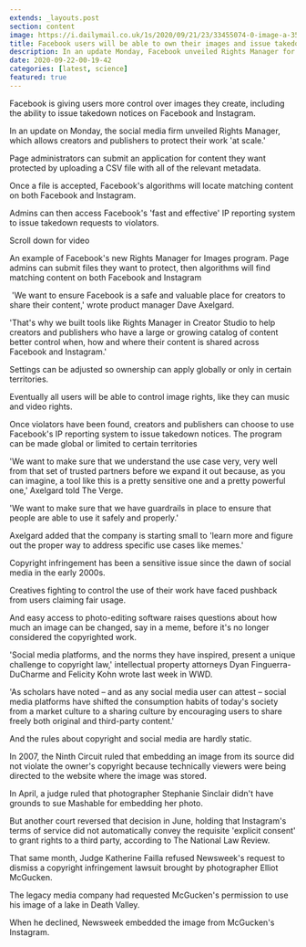 ```yaml
---
extends: _layouts.post
section: content
image: https://i.dailymail.co.uk/1s/2020/09/21/23/33455074-0-image-a-35_1600728991498.jpg 
title: Facebook users will be able to own their images and issue takedown notices 
description: In an update Monday, Facebook unveiled Rights Manager for Images, which lets creators and publishers submit images for approval, then issue takedown notices to violators. 
date: 2020-09-22-00-19-42 
categories: [latest, science] 
featured: true 
--- 
```

Facebook is giving users more control over images they create, including the ability to issue takedown notices on Facebook and Instagram.

In an update on Monday, the social media firm unveiled Rights Manager, which allows creators and publishers to protect their work 'at scale.' 

Page administrators can submit an application for content they want protected by uploading a CSV file with all of the relevant metadata.

Once a file is accepted, Facebook's algorithms will locate matching content on both Facebook and Instagram.

Admins can then access Facebook's 'fast and effective' IP reporting system to issue takedown requests to violators. 

Scroll down for video 

An example of Facebook's new Rights Manager for Images program. Page admins can submit files they want to protect, then algorithms will find matching content on both Facebook and Instagram

 'We want to ensure Facebook is a safe and valuable place for creators to share their content,' wrote product manager Dave Axelgard.

'That's why we built tools like Rights Manager in Creator Studio to help creators and publishers who have a large or growing catalog of content better control when, how and where their content is shared across Facebook and Instagram.' 

Settings can be adjusted so ownership can apply globally or only in certain territories.

Eventually all users will be able to control image rights, like they can music and video rights.

Once violators have been found, creators and publishers can choose to use Facebook's IP reporting system to issue takedown notices. The program can be made global or limited to certain territories

'We want to make sure that we understand the use case very, very well from that set of trusted partners before we expand it out because, as you can imagine, a tool like this is a pretty sensitive one and a pretty powerful one,' Axelgard told The Verge.

'We want to make sure that we have guardrails in place to ensure that people are able to use it safely and properly.'

Axelgard added that the company is starting small to 'learn more and figure out the proper way to address specific use cases like memes.'

Copyright infringement has been a sensitive issue since the dawn of social media in the early 2000s.

Creatives fighting to control the use of their work have faced pushback from users claiming fair usage.

And easy access to photo-editing software raises questions about how much an image can be changed, say in a meme, before it's no longer considered the copyrighted work.

'Social media platforms, and the norms they have inspired, present a unique challenge to copyright law,' intellectual property attorneys Dyan Finguerra-DuCharme and Felicity Kohn wrote last week in WWD.

'As scholars have noted – and as any social media user can attest – social media platforms have shifted the consumption habits of today's society from a market culture to a sharing culture by encouraging users to share freely both original and third-party content.'

And the rules about copyright and social media are hardly static.

In 2007, the Ninth Circuit ruled that embedding an image from its source did not violate the owner's copyright because technically viewers were being directed to the website where the image was stored.

In April, a judge ruled that photographer Stephanie Sinclair didn't have grounds to sue Mashable for embedding her photo.

But another court reversed that decision in June, holding that Instagram's terms of service did not automatically convey the requisite 'explicit consent' to grant rights to a third party, according to The National Law Review.

That same month, Judge Katherine Failla refused Newsweek's request to dismiss a copyright infringement lawsuit brought by photographer Elliot McGucken.

The legacy media company had requested McGucken's permission to use his image of a lake in Death Valley.

When he declined, Newsweek embedded the image from McGucken's Instagram.


